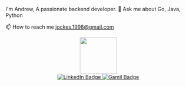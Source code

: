 
I'm Andrew, A passionate backend developer.
💬 Ask me about Go, Java, Python

📫 How to reach me jockes.1998@gmail.com

<div id="header" align="center">
  <img src="https://media.giphy.com/media/M9gbBd9nbDrOTu1Mqx/giphy.gif" width="100"/>

<div id="badges">
  <a href="https://www.linkedin.com/in/andrew-kim-91596b238/">
    <img src="https://img.shields.io/badge/LinkedIn-blue?style=for-the-badge&logo=linkedin&logoColor=white" alt="LinkedIn Badge"/>
  </a>
  <a href="jockes.1998@gmail.com">
    <img src="https://img.shields.io/badge/Gmail-RED?logo=Gmail&logoColor=white&style=for-the-badge" alt="Gamil Badge"/>
  </a>
</div>
</div>
</div>



